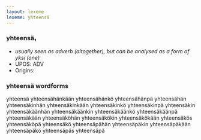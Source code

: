 ```yaml
---
layout: lexeme
lexeme: yhteensä
---
```


###  yhteensä₁

* _usually seen as adverb (altogether), but can be analysed as a form of *yksi* (one)_
* UPOS:  ADV
* Origins: 


### yhteensä wordforms

yhteensä
yhteensähänkään
yhteensähänkö
yhteensähänpä
yhteensähän
yhteensäkinhän
yhteensäkinkään
yhteensäkinkö
yhteensäkinpä
yhteensäkin
yhteensäkäänhän
yhteensäkäänkin
yhteensäkäänkö
yhteensäkäänpä
yhteensäkään
yhteensäköhän
yhteensäkökin
yhteensäkökään
yhteensäkös
yhteensäköpä
yhteensäkö
yhteensäpähän
yhteensäpäkin
yhteensäpäkään
yhteensäpäkö
yhteensäpäs
yhteensäpä


